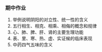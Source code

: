 ### 期中作业
1. 举例说明阴阳的对立性、统一性的含义
2. 五行相生、相克、相乘、相侮的概念和规律
3. 心、肺、脾、肝、肾的主要生理功能
4. 表、里、寒、热、虚、实证候的临床表现
5. 中药四气五味的含义
